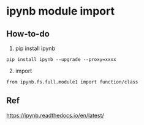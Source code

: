 # ipynb module import
## How-to-do
1. pip install ipynb
```
pip install ipynb --upgrade --proxy=xxxx
```
2. import
```
from ipynb.fs.full.module1 import function/class
```
## Ref
https://ipynb.readthedocs.io/en/latest/